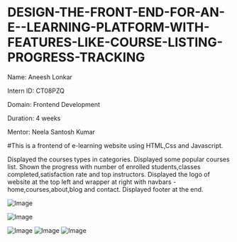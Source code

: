 # DESIGN-THE-FRONT-END-FOR-AN-E--LEARNING-PLATFORM-WITH-FEATURES-LIKE-COURSE-LISTING-PROGRESS-TRACKING

Name: Aneesh Lonkar

Intern ID: CT08PZQ

Domain: Frontend Development

Duration: 4 weeks

Mentor: Neela Santosh Kumar


#This is a frontend of e-learning website using HTML,Css and Javascript.

Displayed the courses types in categories.
Displayed some popular courses list.
Shown the progress with number of enrolled students,classes completed,satisfaction rate and top instructors.
Displayed the logo of website at the top left and wrapper at right with navbars - home,courses,about,blog and contact.
Displayed footer at the end.

![Image](https://github.com/user-attachments/assets/4f01b6a5-af39-4153-88a3-672b3d8ede10)

![Image](https://github.com/user-attachments/assets/23de2d11-1c65-4fe8-93a6-4a13cb0a0faf)

![Image](https://github.com/user-attachments/assets/ba300852-3a23-4926-a7b7-5c46f246c9e4)
![Image](https://github.com/user-attachments/assets/c9ada250-56ef-419b-90fb-5c13124eeb72)
![Image](https://github.com/user-attachments/assets/2a6c0eef-3438-433a-a841-6fe0885ab3b6)
